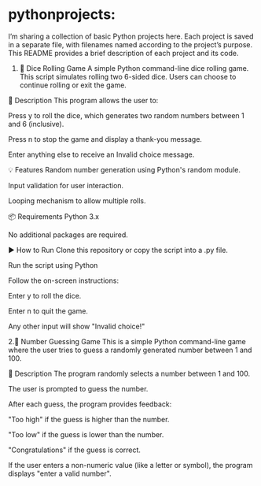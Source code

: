 # pythonprojects:

I’m sharing a collection of basic Python projects here. Each project is saved in a separate file, with filenames named according to the project’s purpose. This README provides a brief description of each project and its code.

 
1. 🎲 Dice Rolling Game
A simple Python command-line dice rolling game. This script simulates rolling two 6-sided dice. Users can choose to continue rolling or exit the game.

📝 Description
This program allows the user to:

Press y to roll the dice, which generates two random numbers between 1 and 6 (inclusive).

Press n to stop the game and display a thank-you message.

Enter anything else to receive an Invalid choice message.

💡 Features
Random number generation using Python's random module.

Input validation for user interaction.

Looping mechanism to allow multiple rolls.

📦 Requirements
Python 3.x

No additional packages are required.

▶️ How to Run
Clone this repository or copy the script into a .py file.

Run the script using Python

Follow the on-screen instructions:

Enter y to roll the dice.

Enter n to quit the game.

Any other input will show "Invalid choice!"



2.🎯 Number Guessing Game
This is a simple Python command-line game where the user tries to guess a randomly generated number between 1 and 100.

📝 Description
The program randomly selects a number between 1 and 100.

The user is prompted to guess the number.

After each guess, the program provides feedback:

"Too high" if the guess is higher than the number.

"Too low" if the guess is lower than the number.

"Congratulations" if the guess is correct.

If the user enters a non-numeric value (like a letter or symbol), the program displays "enter a valid number".


